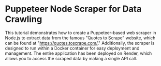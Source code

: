 # Puppeteer Node Scraper for Data Crawling

This tutorial demonstrates how to create a Puppeteer-based web scraper in Node.js to extract data from the famous "Quotes to Scrape" website, which can be found at "https://quotes.toscrape.com/." Additionally, the scraper is designed to run within a Docker container for easy deployment and management. The entire application has been deployed on Render, which allows you to access the scraped data by making a single API call.
